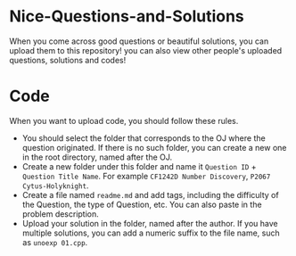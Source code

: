 # Nice-Questions-and-Solutions
When you come across good questions or beautiful solutions, you can upload them to this repository!
you can also view other people's uploaded questions, solutions and codes!

# Code
When you want to upload code, you should follow these rules.
- You should select the folder that corresponds to the OJ where the question originated. If there is no such folder, you can create a new one in the root directory, named after the OJ.
- Create a new folder under this folder and name it `Question ID` + `Question Title Name`. For example `CF1242D Number Discovery`, `P2067 Cytus-Holyknight`.
- Create a file named `readme.md` and add tags, including the difficulty of the Question, the type of Question, etc. You can also paste in the problem description.
- Upload your solution in the folder, named after the author. If you have multiple solutions, you can add a numeric suffix to the file name, such as `unoexp 01.cpp`.
